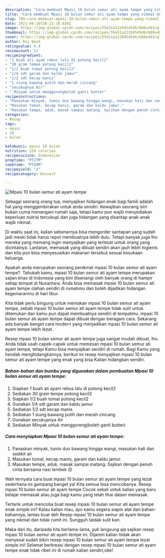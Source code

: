 ```yaml
---
description: "Cara membuat Mpasi 10 bulan semur ati ayam tempe yang nikmat Untuk Jualan"
title: "Cara membuat Mpasi 10 bulan semur ati ayam tempe yang nikmat Untuk Jualan"
slug: 789-cara-membuat-mpasi-10-bulan-semur-ati-ayam-tempe-yang-nikmat-untuk-jualan
date: 2021-04-16T20:23:19.636Z
image: https://img-global.cpcdn.com/recipes/55e51a22264545d6/680x482cq70/mpasi-10-bulan-semur-ati-ayam-tempe-foto-resep-utama.jpg
thumbnail: https://img-global.cpcdn.com/recipes/55e51a22264545d6/680x482cq70/mpasi-10-bulan-semur-ati-ayam-tempe-foto-resep-utama.jpg
cover: https://img-global.cpcdn.com/recipes/55e51a22264545d6/680x482cq70/mpasi-10-bulan-semur-ati-ayam-tempe-foto-resep-utama.jpg
author: Roy Wood
ratingvalue: 4.4
reviewcount: 12
recipeingredient:
- "1 buah ati ayam rebus lalu di potong kecil2"
- "30 gram tempe potong kecil2"
- "1/2 buah tomat potong kecil2"
- "1/4 sdt garam dan kaldu jamur"
- "1/2 sdt kecap manis"
- "1 siung bawang putih dan merah cincang"
- "secukupnya Air"
- " Minyak untuk menggorengboleh ganti butter"
recipeinstructions:
- "Panaskan minyak, tumis duo bawang hingga wangi, masukan hati dan sedikit air"
- "Masukan tomat, kecap manis, garam dan kaldu jamur."
- "Masukan tempe, aduk, masak sampai matang. Sajikan dengan penuh cinta bersama nasi lembek 😊"
categories:
- Resep
tags:
- mpasi
- 10
- bulan

katakunci: mpasi 10 bulan 
nutrition: 159 calories
recipecuisine: Indonesian
preptime: "PT27M"
cooktime: "PT49M"
recipeyield: "2"
recipecategory: Dessert

---
```



![Mpasi 10 bulan semur ati ayam tempe](https://img-global.cpcdn.com/recipes/55e51a22264545d6/680x482cq70/mpasi-10-bulan-semur-ati-ayam-tempe-foto-resep-utama.jpg)

Sebagai seorang orang tua, menyajikan hidangan enak bagi famili adalah hal yang menggembirakan untuk anda sendiri. Kewajiban seorang istri bukan cuma menangani rumah saja, tetapi kamu pun wajib menyediakan keperluan nutrisi tercukupi dan juga hidangan yang disantap anak-anak wajib nikmat.

Di waktu  saat ini, kalian sebenarnya bisa mengorder santapan yang sudah jadi meski tidak harus repot membuatnya lebih dulu. Tetapi banyak juga lho mereka yang memang ingin menyajikan yang terlezat untuk orang yang dicintainya. Lantaran, memasak yang dibuat sendiri akan jauh lebih higienis dan kita pun bisa menyesuaikan makanan tersebut sesuai kesukaan keluarga. 



Apakah anda merupakan seorang penikmat mpasi 10 bulan semur ati ayam tempe?. Tahukah kamu, mpasi 10 bulan semur ati ayam tempe merupakan sajian khas di Indonesia yang kini disenangi oleh banyak orang di hampir setiap tempat di Nusantara. Anda bisa memasak mpasi 10 bulan semur ati ayam tempe olahan sendiri di rumahmu dan boleh dijadikan hidangan kegemaranmu di hari libur.

Kita tidak perlu bingung untuk memakan mpasi 10 bulan semur ati ayam tempe, sebab mpasi 10 bulan semur ati ayam tempe tidak sulit untuk ditemukan dan kamu pun dapat membuatnya sendiri di tempatmu. mpasi 10 bulan semur ati ayam tempe dapat dibuat dengan beragam cara. Sekarang ada banyak banget cara modern yang menjadikan mpasi 10 bulan semur ati ayam tempe lebih lezat.

Resep mpasi 10 bulan semur ati ayam tempe juga sangat mudah dibuat, lho. Anda tidak usah capek-capek untuk memesan mpasi 10 bulan semur ati ayam tempe, tetapi Kamu bisa menyajikan sendiri di rumah. Bagi Kamu yang hendak menghidangkannya, berikut ini resep menyajikan mpasi 10 bulan semur ati ayam tempe yang enak yang bisa Kalian hidangkan sendiri.

<!--inarticleads1-->

##### Bahan-bahan dan bumbu yang digunakan dalam pembuatan Mpasi 10 bulan semur ati ayam tempe:

1. Siapkan 1 buah ati ayam rebus lalu di potong kecil2
1. Sediakan 30 gram tempe potong kecil2
1. Siapkan 1/2 buah tomat potong kecil2
1. Gunakan 1/4 sdt garam dan kaldu jamur
1. Sediakan 1/2 sdt kecap manis
1. Sediakan 1 siung bawang putih dan merah cincang
1. Gunakan secukupnya Air
1. Sediakan  Minyak untuk menggoreng(boleh ganti butter)




<!--inarticleads2-->

##### Cara menyiapkan Mpasi 10 bulan semur ati ayam tempe:

1. Panaskan minyak, tumis duo bawang hingga wangi, masukan hati dan sedikit air
1. Masukan tomat, kecap manis, garam dan kaldu jamur.
1. Masukan tempe, aduk, masak sampai matang. Sajikan dengan penuh cinta bersama nasi lembek 😊




Wah ternyata cara buat mpasi 10 bulan semur ati ayam tempe yang lezat sederhana ini gampang banget ya! Kita semua bisa mencobanya. Resep mpasi 10 bulan semur ati ayam tempe Cocok sekali untuk kalian yang baru belajar memasak atau juga bagi kamu yang telah lihai dalam memasak.

Tertarik untuk mencoba buat resep mpasi 10 bulan semur ati ayam tempe enak simple ini? Kalau kalian mau, ayo kamu segera siapin alat dan bahan-bahannya, lantas buat deh Resep mpasi 10 bulan semur ati ayam tempe yang nikmat dan tidak rumit ini. Sungguh taidak sulit kan. 

Maka dari itu, daripada kita berlama-lama, yuk langsung aja sajikan resep mpasi 10 bulan semur ati ayam tempe ini. Dijamin kalian tiidak akan menyesal sudah bikin resep mpasi 10 bulan semur ati ayam tempe lezat simple ini! Selamat berkreasi dengan resep mpasi 10 bulan semur ati ayam tempe enak tidak ribet ini di rumah kalian sendiri,oke!.

